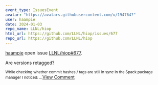 ```yaml
---
event_type: IssuesEvent
avatar: "https://avatars.githubusercontent.com/u/194764?"
user: haampie
date: 2024-01-03
repo_name: LLNL/hiop
html_url: https://github.com/LLNL/hiop/issues/677
repo_url: https://github.com/LLNL/hiop
---
```


<a href='https://github.com/haampie' target='_blank'>haampie</a> open issue <a href='https://github.com/LLNL/hiop/issues/677' target='_blank'>LLNL/hiop#677</a>.

<p>Are versions retagged?</p><small>While checking whether commit hashes / tags are still in sync in the Spack package manager I noticed:...</small><a href='https://github.com/LLNL/hiop/issues/677' target='_blank'>View Comment</a>